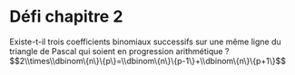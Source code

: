<h1>Défi chapitre 2</h1>
Existe-t-il trois coefficients binomiaux successifs sur une même ligne du triangle de Pascal qui soient en progression arithmétique ?
$$2\\times\\dbinom\{n\}\{p\}=\\dbinom\{n\}\{p-1\}+\\dbinom\{n\}\{p+1\}$$

